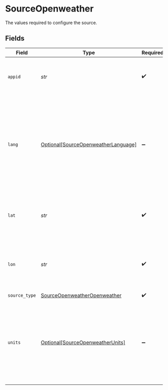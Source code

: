 # SourceOpenweather

The values required to configure the source.


## Fields

| Field                                                                                                                                                                                                                                  | Type                                                                                                                                                                                                                                   | Required                                                                                                                                                                                                                               | Description                                                                                                                                                                                                                            | Example                                                                                                                                                                                                                                |
| -------------------------------------------------------------------------------------------------------------------------------------------------------------------------------------------------------------------------------------- | -------------------------------------------------------------------------------------------------------------------------------------------------------------------------------------------------------------------------------------- | -------------------------------------------------------------------------------------------------------------------------------------------------------------------------------------------------------------------------------------- | -------------------------------------------------------------------------------------------------------------------------------------------------------------------------------------------------------------------------------------- | -------------------------------------------------------------------------------------------------------------------------------------------------------------------------------------------------------------------------------------- |
| `appid`                                                                                                                                                                                                                                | *str*                                                                                                                                                                                                                                  | :heavy_check_mark:                                                                                                                                                                                                                     | Your OpenWeather API Key. See <a href="https://openweathermap.org/api">here</a>. The key is case sensitive.                                                                                                                            |                                                                                                                                                                                                                                        |
| `lang`                                                                                                                                                                                                                                 | [Optional[SourceOpenweatherLanguage]](../../models/shared/sourceopenweatherlanguage.md)                                                                                                                                                | :heavy_minus_sign:                                                                                                                                                                                                                     | You can use lang parameter to get the output in your language. The contents of the description field will be translated. See <a href="https://openweathermap.org/api/one-call-api#multi">here</a> for the list of supported languages. | en                                                                                                                                                                                                                                     |
| `lat`                                                                                                                                                                                                                                  | *str*                                                                                                                                                                                                                                  | :heavy_check_mark:                                                                                                                                                                                                                     | Latitude for which you want to get weather condition from. (min -90, max 90)                                                                                                                                                           | 45.7603                                                                                                                                                                                                                                |
| `lon`                                                                                                                                                                                                                                  | *str*                                                                                                                                                                                                                                  | :heavy_check_mark:                                                                                                                                                                                                                     | Longitude for which you want to get weather condition from. (min -180, max 180)                                                                                                                                                        | 4.835659                                                                                                                                                                                                                               |
| `source_type`                                                                                                                                                                                                                          | [SourceOpenweatherOpenweather](../../models/shared/sourceopenweatheropenweather.md)                                                                                                                                                    | :heavy_check_mark:                                                                                                                                                                                                                     | N/A                                                                                                                                                                                                                                    |                                                                                                                                                                                                                                        |
| `units`                                                                                                                                                                                                                                | [Optional[SourceOpenweatherUnits]](../../models/shared/sourceopenweatherunits.md)                                                                                                                                                      | :heavy_minus_sign:                                                                                                                                                                                                                     | Units of measurement. standard, metric and imperial units are available. If you do not use the units parameter, standard units will be applied by default.                                                                             | standard                                                                                                                                                                                                                               |